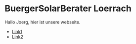 # BuergerSolarBerater Loerrach

Hallo Joerg, hier ist unsere webseite.

- [Link1](/link1.md)
- [Link2](/link2)
